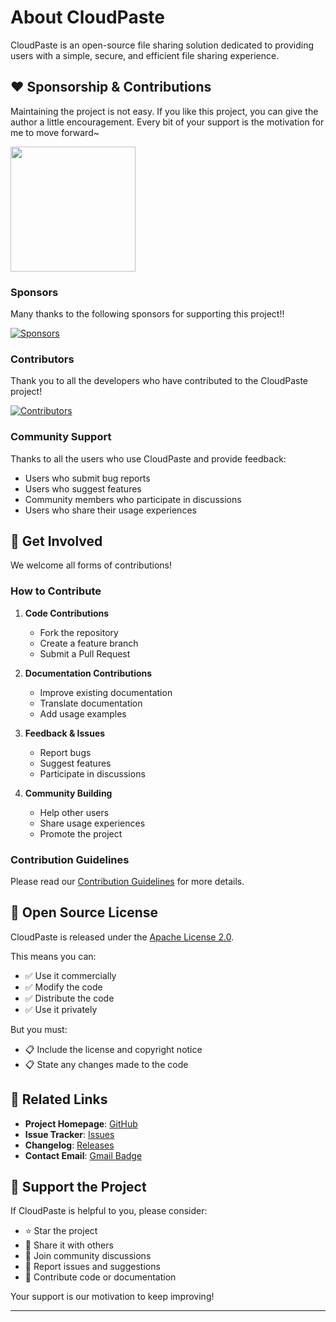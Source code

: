 # About CloudPaste

CloudPaste is an open-source file sharing solution dedicated to providing users with a simple, secure, and efficient file sharing experience.

## ❤ Sponsorship & Contributions

Maintaining the project is not easy. If you like this project, you can give the author a little encouragement. Every bit of your support is the motivation for me to move forward~

  <a href="https://afdian.com/a/drag0n"><img width="200" src="https://pic1.afdiancdn.com/static/img/welcome/button-sponsorme.png" alt=""></a>

### Sponsors
Many thanks to the following sponsors for supporting this project!!

[![Sponsors](https://afdian.730888.xyz/image)](https://afdian.com/a/drag0n)

### Contributors

Thank you to all the developers who have contributed to the CloudPaste project!

[![Contributors](https://contrib.rocks/image?repo=ling-drag0n/CloudPaste)](https://github.com/ling-drag0n/CloudPaste/graphs/contributors)


### Community Support

Thanks to all the users who use CloudPaste and provide feedback:

- Users who submit bug reports
- Users who suggest features
- Community members who participate in discussions
- Users who share their usage experiences


## 🤝 Get Involved

We welcome all forms of contributions!

### How to Contribute

1. **Code Contributions**
   - Fork the repository
   - Create a feature branch
   - Submit a Pull Request

2. **Documentation Contributions**
   - Improve existing documentation
   - Translate documentation
   - Add usage examples

3. **Feedback & Issues**
   - Report bugs
   - Suggest features
   - Participate in discussions

4. **Community Building**
   - Help other users
   - Share usage experiences
   - Promote the project

### Contribution Guidelines

Please read our [Contribution Guidelines](/development/#contribution-guidelines) for more details.

## 📄 Open Source License

CloudPaste is released under the [Apache License 2.0](https://github.com/ling-drag0n/CloudPaste/blob/main/LICENSE).

This means you can:
- ✅ Use it commercially
- ✅ Modify the code
- ✅ Distribute the code
- ✅ Use it privately

But you must:
- 📋 Include the license and copyright notice
- 📋 State any changes made to the code

## 🔗 Related Links

- **Project Homepage**: [GitHub](https://github.com/ling-drag0n/CloudPaste)
- **Issue Tracker**: [Issues](https://github.com/ling-drag0n/CloudPaste/issues)
- **Changelog**: [Releases](https://github.com/ling-drag0n/CloudPaste/releases)
- **Contact Email**: [Gmail Badge](mailto:ling2512132839@gmail.com)

## 🎈 Support the Project

If CloudPaste is helpful to you, please consider:

- ⭐ Star the project
- 🔄 Share it with others
- 💬 Join community discussions
- 🐛 Report issues and suggestions
- 🤝 Contribute code or documentation

Your support is our motivation to keep improving!

---